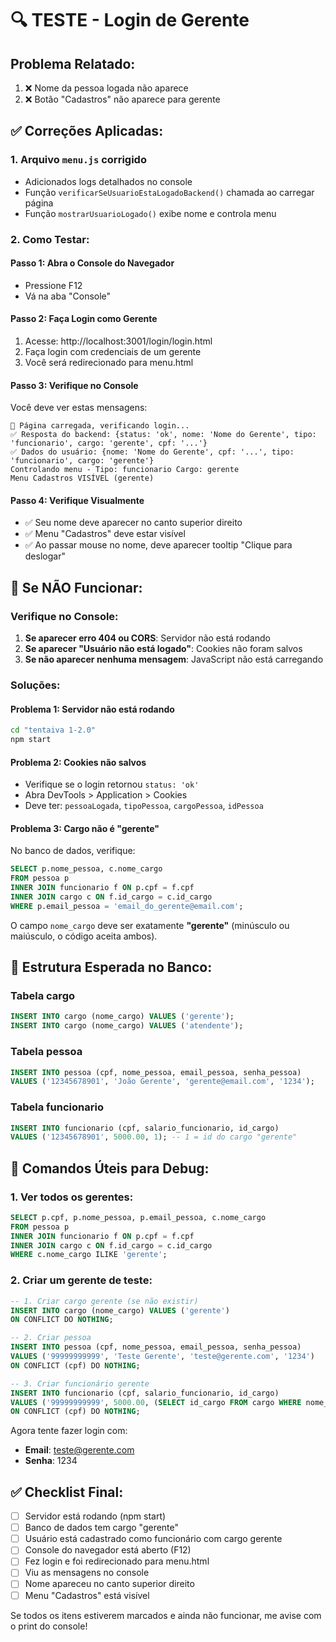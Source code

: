 # 🔍 TESTE - Login de Gerente

## Problema Relatado:
1. ❌ Nome da pessoa logada não aparece
2. ❌ Botão "Cadastros" não aparece para gerente

## ✅ Correções Aplicadas:

### 1. Arquivo `menu.js` corrigido
- Adicionados logs detalhados no console
- Função `verificarSeUsuarioEstaLogadoBackend()` chamada ao carregar página
- Função `mostrarUsuarioLogado()` exibe nome e controla menu

### 2. Como Testar:

#### Passo 1: Abra o Console do Navegador
- Pressione F12
- Vá na aba "Console"

#### Passo 2: Faça Login como Gerente
1. Acesse: http://localhost:3001/login/login.html
2. Faça login com credenciais de um gerente
3. Você será redirecionado para menu.html

#### Passo 3: Verifique no Console
Você deve ver estas mensagens:
```
📄 Página carregada, verificando login...
✅ Resposta do backend: {status: 'ok', nome: 'Nome do Gerente', tipo: 'funcionario', cargo: 'gerente', cpf: '...'}
✅ Dados do usuário: {nome: 'Nome do Gerente', cpf: '...', tipo: 'funcionario', cargo: 'gerente'}
Controlando menu - Tipo: funcionario Cargo: gerente
Menu Cadastros VISÍVEL (gerente)
```

#### Passo 4: Verifique Visualmente
- ✅ Seu nome deve aparecer no canto superior direito
- ✅ Menu "Cadastros" deve estar visível
- ✅ Ao passar mouse no nome, deve aparecer tooltip "Clique para deslogar"

## 🐛 Se NÃO Funcionar:

### Verifique no Console:
1. **Se aparecer erro 404 ou CORS**: Servidor não está rodando
2. **Se aparecer "Usuário não está logado"**: Cookies não foram salvos
3. **Se não aparecer nenhuma mensagem**: JavaScript não está carregando

### Soluções:

#### Problema 1: Servidor não está rodando
```bash
cd "tentaiva 1-2.0"
npm start
```

#### Problema 2: Cookies não salvos
- Verifique se o login retornou `status: 'ok'`
- Abra DevTools > Application > Cookies
- Deve ter: `pessoaLogada`, `tipoPessoa`, `cargoPessoa`, `idPessoa`

#### Problema 3: Cargo não é "gerente"
No banco de dados, verifique:
```sql
SELECT p.nome_pessoa, c.nome_cargo 
FROM pessoa p
INNER JOIN funcionario f ON p.cpf = f.cpf
INNER JOIN cargo c ON f.id_cargo = c.id_cargo
WHERE p.email_pessoa = 'email_do_gerente@email.com';
```

O campo `nome_cargo` deve ser exatamente **"gerente"** (minúsculo ou maiúsculo, o código aceita ambos).

## 📝 Estrutura Esperada no Banco:

### Tabela cargo
```sql
INSERT INTO cargo (nome_cargo) VALUES ('gerente');
INSERT INTO cargo (nome_cargo) VALUES ('atendente');
```

### Tabela pessoa
```sql
INSERT INTO pessoa (cpf, nome_pessoa, email_pessoa, senha_pessoa) 
VALUES ('12345678901', 'João Gerente', 'gerente@email.com', '1234');
```

### Tabela funcionario
```sql
INSERT INTO funcionario (cpf, salario_funcionario, id_cargo) 
VALUES ('12345678901', 5000.00, 1); -- 1 = id do cargo "gerente"
```

## 🔧 Comandos Úteis para Debug:

### 1. Ver todos os gerentes:
```sql
SELECT p.cpf, p.nome_pessoa, p.email_pessoa, c.nome_cargo
FROM pessoa p
INNER JOIN funcionario f ON p.cpf = f.cpf
INNER JOIN cargo c ON f.id_cargo = c.id_cargo
WHERE c.nome_cargo ILIKE 'gerente';
```

### 2. Criar um gerente de teste:
```sql
-- 1. Criar cargo gerente (se não existir)
INSERT INTO cargo (nome_cargo) VALUES ('gerente') 
ON CONFLICT DO NOTHING;

-- 2. Criar pessoa
INSERT INTO pessoa (cpf, nome_pessoa, email_pessoa, senha_pessoa) 
VALUES ('99999999999', 'Teste Gerente', 'teste@gerente.com', '1234')
ON CONFLICT (cpf) DO NOTHING;

-- 3. Criar funcionário gerente
INSERT INTO funcionario (cpf, salario_funcionario, id_cargo) 
VALUES ('99999999999', 5000.00, (SELECT id_cargo FROM cargo WHERE nome_cargo = 'gerente'))
ON CONFLICT (cpf) DO NOTHING;
```

Agora tente fazer login com:
- **Email**: teste@gerente.com
- **Senha**: 1234

## ✅ Checklist Final:

- [ ] Servidor está rodando (npm start)
- [ ] Banco de dados tem cargo "gerente"
- [ ] Usuário está cadastrado como funcionário com cargo gerente
- [ ] Console do navegador está aberto (F12)
- [ ] Fez login e foi redirecionado para menu.html
- [ ] Viu as mensagens no console
- [ ] Nome apareceu no canto superior direito
- [ ] Menu "Cadastros" está visível

Se todos os itens estiverem marcados e ainda não funcionar, me avise com o print do console!
